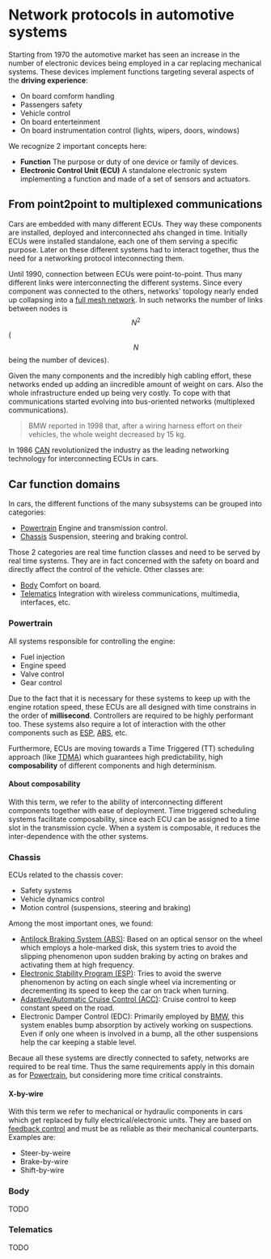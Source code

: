 # Network protocols in automotive systems

Starting from 1970 the automotive market has seen an increase in the number of electronic devices being employed in a car replacing mechanical systems. These devices implement functions targeting several aspects of the **driving experience**:

- On board comform handling
- Passengers safety
- Vehicle control
- On board enterteinment
- On board instrumentation control (lights, wipers, doors, windows)

We recognize 2 important concepts here:

- **Function** The purpose or duty of one device or family of devices.
- **Electronic Control Unit (ECU)** A standalone electronic system implementing a function and made of a set of sensors and actuators.

## From point2point to multiplexed communications
Cars are embedded with many different ECUs. They way these components are installed, deployed and interconnected ahs changed in time. Initially ECUs were installed standalone, each one of them serving a specific purpose. Later on these different systems had to interact together, thus the need for a networking protocol inteconnecting them.

Until 1990, connection between ECUs were point-to-point. Thus many different links were interconnecting the different systems. Since every component was connected to the others, networks' topology nearly ended up collapsing into a [full mesh network](https://en.wikipedia.org/wiki/Mesh_networking). In such networks the number of links between nodes is $$N^2$$ ($$N$$ being the number of devices).

Given the many components and the incredibly high cabling effort, these networks ended up adding an iincredible amount of weight on cars. Also the whole infrastructure ended up being very costly. To cope with that communications started evolving into bus-oriented networks (multiplexed communications).

> BMW reported in 1998 that, after a wiring harness effort on their vehicles, the whole weight decreased by 15 kg.

In 1986 [CAN](../can/intro.md) revolutionized the industry as the leading networking technology for interconnecting ECUs in cars.

## Car function domains
In cars, the different functions of the many subsystems can be grouped into categories:

- [Powertrain](intro.md#powertrain) Engine and transmission control.
- [Chassis](intro.md#chassis) Suspension, steering and braking control.

Those 2 categories are real time function classes and need to be served by real time systems. They are in fact concerned with the safety on board and directly affect the control of the vehicle. Other classes are:

- [Body](intro.md#body) Comfort on board.
- [Telematics](intro.md#telematics) Integration with wireless communications, multimedia, interfaces, etc.

### Powertrain
All systems responsible for controlling the engine:

- Fuel injection
- Engine speed
- Valve control
- Gear control

Due to the fact that it is necessary for these systems to keep up with the engine rotation speed, these ECUs are all designed with time constrains in the order of **millisecond**. Controllers are required to be highly performant too. These systems also require a lot of interaction with the other components such as [ESP](https://en.wikipedia.org/wiki/Electronic_stability_control), [ABS](https://en.wikipedia.org/wiki/Anti-lock_braking_system), etc.

Furthermore, ECUs are moving towards a Time Triggered (TT) scheduling approach (like [TDMA](https://en.wikipedia.org/wiki/Time-division_multiple_access)) which guarantees high predictability, high **composability** of different components and high determinism.

#### About composability
With this term, we refer to the ability of interconnecting different components together with ease of deployment. Time triggered scheduling systems facilitate composability, since each ECU can be assigned to a time slot in the transmission cycle. When a system is composable, it reduces the inter-dependence with the other systems.

### Chassis
ECUs related to the chassis cover:

- Safety systems
- Vehicle dynamics control
- Motion control (suspensions, steering and braking)

Among the most important ones, we found:

- [Antilock Braking System (ABS)](https://en.wikipedia.org/wiki/Anti-lock_braking_system): Based on an optical sensor on the wheel which employs a hole-marked disk, this system tries to avoid the slipping phenomenon upon sudden braking by acting on brakes and activating them at high frequency.
- [Electronic Stability Program (ESP)](https://en.wikipedia.org/wiki/Electronic_stability_control): Tries to avoid the swerve phenomenon by acting on each single wheel via incrementing or decrementing its speed to keep the car on track when turning.
- [Adaptive/Automatic Cruise Control (ACC)](https://en.wikipedia.org/wiki/Autonomous_cruise_control_system): Cruise control to keep constant speed on the road.
- Electronic Damper Control (EDC): Primarily employed by [BMW](https://en.wikipedia.org/wiki/BMW), this system enables bump absorption by actively working on suspections. Even if only one wheen is involved in a bump, all the other suspensions help the car keeping a stable level.

Becaue all these systems are directly connected to safety, networks are required to be real time. Thus the same requirements apply in this domain as for [Powertrain](intro.md#powertrain), but considering more time critical constraints.

#### X-by-wire
With this term we refer to mechanical or hydraulic components in cars which get replaced by fully electrical/electronic units. They are based on [feedback control](https://en.wikibooks.org/wiki/Control_Systems/Feedback_Loops) and must be as reliable as their mechanical counterparts. Examples are:

- Steer-by-weire
- Brake-by-wire
- Shift-by-wire

### Body
TODO

### Telematics
TODO
